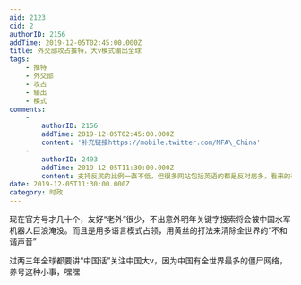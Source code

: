 ```yaml
---
aid: 2123
cid: 2
authorID: 2156
addTime: 2019-12-05T02:45:00.000Z
title: 外交部攻占推特，大v模式输出全球
tags:
    - 推特
    - 外交部
    - 攻占
    - 输出
    - 模式
comments:
    -
        authorID: 2156
        addTime: 2019-12-05T02:45:00.000Z
        content: '补充链接https://mobile.twitter.com/MFA\_China'
    -
        authorID: 2493
        addTime: 2019-12-05T11:30:00.000Z
        content: 支持反民的比例一直不低，但很多网站包括英语的都是反对居多，看来的确有在从中作梗
date: 2019-12-05T11:30:00.000Z
category: 时政
---
```


现在官方号才几十个，友好“老外”很少，不出意外明年关键字搜索将会被中国水军机器人巨浪淹没。而且是用多语言模式占领，用黄丝的打法来清除全世界的“不和谐声音”

过两三年全球都要讲“中国话”关注中国大v，因为中国有全世界最多的僵尸网络，养号这种小事，嘿嘿

